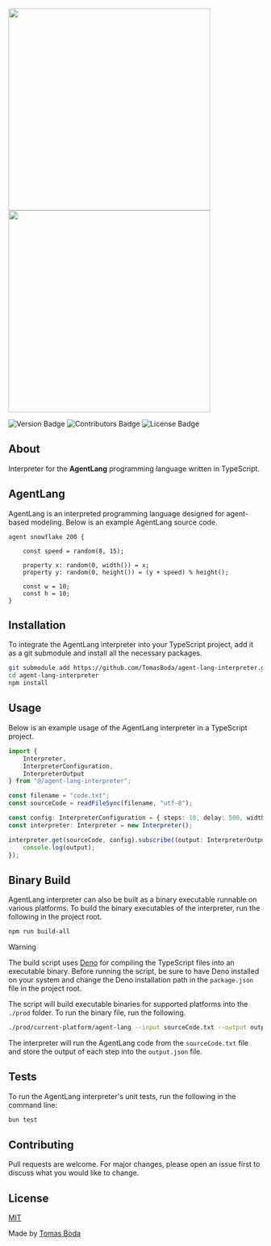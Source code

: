 <img src="./assets/agent-lang-interpreter-logo-black.png#gh-light-mode-only" width="400">
<img src="./assets/agent-lang-interpreter-logo-white.png#gh-dark-mode-only" width="400">

![Version Badge](https://img.shields.io/badge/version-1.0.0-blue?style=flat)
![Contributors Badge](https://img.shields.io/badge/contributors-1-green?style=flat)
![License Badge](https://img.shields.io/badge/license-MIT-red?style=flat)

## About
Interpreter for the **AgentLang** programming language written in TypeScript.

## AgentLang
AgentLang is an interpreted programming language designed for agent-based modeling. Below is an example AgentLang source code.
```
agent snowflake 200 {

    const speed = random(8, 15);

    property x: random(0, width()) = x;
    property y: random(0, height()) = (y + speed) % height();
    
    const w = 10;
    const h = 10;
}
```

## Installation
To integrate the AgentLang interpreter into your TypeScript project, add it as a git submodule and install all the necessary packages.
```bash
git submodule add https://github.com/TomasBoda/agent-lang-interpreter.git
cd agent-lang-interpreter
npm install
```

## Usage
Below is an example usage of the AgentLang interpreter in a TypeScript project.
```ts
import {
    Interpreter,
    InterpreterConfiguration,
    InterpreterOutput
} from "@/agent-lang-interpreter";

const filename = "code.txt";
const sourceCode = readFileSync(filename, "utf-8");

const config: InterpreterConfiguration = { steps: 10, delay: 500, width: 500, height: 500 };
const interpreter: Interpreter = new Interpreter();

interpreter.get(sourceCode, config).subscribe((output: InterpreterOutput) => {
    console.log(output);
});
```

## Binary Build
AgentLang interpreter can also be built as a binary executable runnable on various platforms. To build the binary executables of the interpreter, run the following in the project root.
```bash
npm run build-all
```

> [!WARNING]
> The build script uses [Deno](https://deno.com/) for compiling the TypeScript files into an executable binary. Before running the script, be sure to have Deno installed on your system and change the Deno installation path in the `package.json` file in the project root.

The script will build executable binaries for supported platforms into the `./prod` folder. To run the binary file, run the following.
```bash
./prod/current-platform/agent-lang --input sourceCode.txt --output output.json
```
The interpreter will run the AgentLang code from the `sourceCode.txt` file and store the output of each step into the `output.json` file.

## Tests
To run the AgentLang interpreter's unit tests, run the following in the command line:
```bash
bun test
```

## Contributing
Pull requests are welcome. For major changes, please open an issue first to discuss what you would like to change.

## License
[MIT](/LICENSE.md)

Made by [Tomas Boda](https://github.com/TomasBoda)
